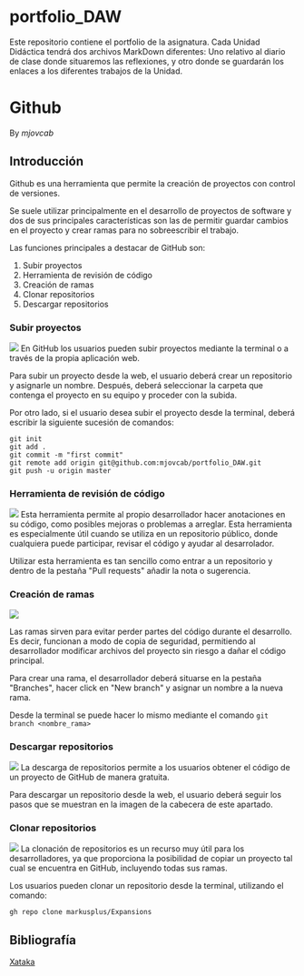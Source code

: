 # portfolio_DAW
Este repositorio contiene el portfolio de la asignatura. Cada Unidad Didáctica tendrá dos archivos MarkDown diferentes: Uno relativo al diario de clase donde situaremos las reflexiones, y otro donde se guardarán los enlaces a los diferentes trabajos de la Unidad.

# Github 
By _mjovcab_

## Introducción
Github es una herramienta que permite la creación de proyectos con control de versiones.

Se suele utilizar principalmente en el desarrollo de proyectos de software y dos de sus principales características 
son las de permitir guardar cambios en el proyecto y crear ramas para no sobreescribir el trabajo.

Las funciones principales a destacar de GitHub son:

1. Subir proyectos
2. Herramienta de revisión de código
3. Creación de ramas
4. Clonar repositorios
5. Descargar repositorios
### Subir proyectos
![](https://www.swiftbeta.com/content/images/2020/11/Screen-Shot-2020-11-13-at-10.15.08.png)
En GitHub los usuarios pueden subir proyectos mediante la terminal o a través de la propia aplicación web.

Para subir un proyecto desde la web, el usuario deberá crear un repositorio y asignarle un nombre. Después,
deberá seleccionar la carpeta que contenga el proyecto en su equipo y proceder con la subida.

Por otro lado, si el usuario desea subir el proyecto desde la terminal, deberá escribir la siguiente sucesión
de comandos: 
```
git init
git add .
git commit -m "first commit"
git remote add origin git@github.com:mjovcab/portfolio_DAW.git
git push -u origin master
```
### Herramienta de revisión de código
![](https://www.pullrequest.com/blog/github-code-review-service/images/inline-pullrequest-code-review-feedback-github.png)
Esta herramienta permite al propio desarrollador hacer anotaciones en su código, como posibles mejoras o problemas
a arreglar. Esta herramienta es especialmente útil cuando se utiliza en un repositorio público, donde cualquiera
puede participar, revisar el código y ayudar al desarrolador.

Utilizar esta herramienta es tan sencillo como entrar a un repositorio y dentro de la pestaña "Pull requests"
añadir la nota o sugerencia.
### Creación de ramas

![](https://desarrolloweb.com/archivoimg/general/3981.png)

Las ramas sirven para evitar perder partes del código durante el desarrollo. Es decir, funcionan a modo de copia
de seguridad, permitiendo al desarrollador modificar archivos del proyecto sin riesgo a dañar el código principal.

Para crear una rama, el desarrollador deberá situarse en la pestaña "Branches", hacer click en "New branch" y asignar
un nombre a la nueva rama.

Desde la terminal se puede hacer lo mismo mediante el comando ```git branch <nombre_rama>```
### Descargar repositorios
![](https://desarrolloweb.com/archivoimg/general/4493.png)
La descarga de repositorios permite a los usuarios obtener el código de un proyecto de GitHub de manera gratuita.

Para descargar un repositorio desde la web, el usuario deberá seguir los pasos que se muestran en la imagen de la 
cabecera de este apartado. 
### Clonar repositorios
![](https://docs.github.com/assets/cb-29406/images/help/desktop/clone-choose-button-mac.png)
La clonación de repositorios es un recurso muy útil para los desarrolladores, ya que proporciona la posibilidad
de copiar un proyecto tal cual se encuentra en GitHub, incluyendo todas sus ramas.

Los usuarios pueden clonar un repositorio desde la terminal, utilizando  el comando:
```
gh repo clone markusplus/Expansions
```

## Bibliografía
[Xataka](https://www.xataka.com/basics/que-github-que-que-le-ofrece-a-desarrolladores)
